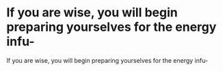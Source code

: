 # If you are wise, you will begin preparing yourselves for the energy infu-

If you are wise, you will begin preparing yourselves for the energy infu-